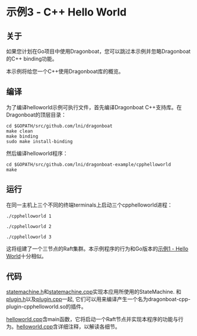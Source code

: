 # 示例3 - C++ Hello World #

## 关于 ##
如果您计划在Go项目中使用Dragonboat，您可以跳过本示例并忽略Dragonboat的C++ binding功能。

本示例将给您一个C++使用Dragonboat库的概览。

## 编译 ##
为了编译helloworld示例可执行文件，首先编译Dragonboat C++支持库。在Dragonboat的顶层目录：
```
cd $GOPATH/src/github.com/lni/dragonboat
make clean
make binding
sudo make install-binding
```
然后编译helloworld程序：
```
cd $GOPATH/src/github.com/lni/dragonboat-example/cpphelloworld
make
```

## 运行 ##
在同一主机上三个不同的终端terminals上启动三个cpphelloworld进程：

```
./cpphelloworld 1
```
```
./cpphelloworld 2
```
```
./cpphelloworld 3
```
这将组建了一个三节点的Raft集群。本示例程序的行为和Go版本的[示例1 - Hello World](../helloworld/README.CHS.md)十分相似。

## 代码 ##
[statemachine.h](statemachine.h)和[statemachine.cpp](statemachine.cpp)实现本应用所使用的StateMachine. 和[plugin.h](plugin.h)以及[plugin.cpp](plugin.cpp)一起, 它们可以用来编译产生一个名为dragonboat-cpp-plugin-cpphelloworld.so的插件。

[helloworld.cpp](helloworld.cpp)含main函数，它将启动一个Raft节点并实现本程序的功能与行为。[helloworld.cpp](helloworld.cpp)含详细注释，以解读各细节。
